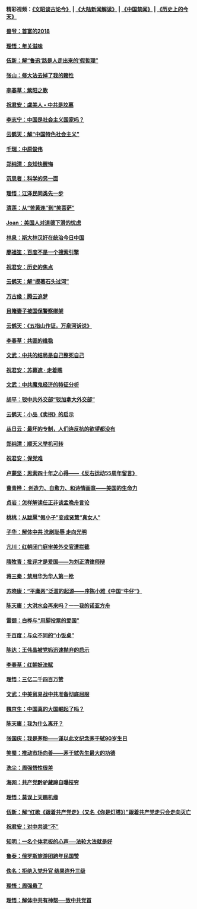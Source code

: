 #### 精彩视频：[《文昭谈古论今》](https://github.com/gfw-breaker/wenzhao/blob/master/README.md?t=01250930) | [《大陆新闻解读》](https://github.com/gfw-breaker/ntdtv-comedy/blob/master/README.md?t=01250930) | [《中国禁闻》](https://github.com/gfw-breaker/ntdtv-news/blob/master/README.md?t=01250930) | [《历史上的今天》](https://github.com/gfw-breaker/today-in-history/blob/master/README.md?t=01250930) 

#### [兽爷：首富的2018](../pages/nsc993/n11000693.md?t=01250930) 

#### [理悟：年关滋味](../pages/nsc993/n10998847.md?t=01250930) 

#### [伍新：解“鲁迅‘路是人走出来的’假哲理”](../pages/nsc993/n10998777.md?t=01250930) 

#### [张山：修大法去掉了我的赌性](../pages/nsc993/n10997702.md?t=01250930) 

#### [李春草：紫阳之歌](../pages/nsc993/n10997679.md?t=01250930) 

#### [祝君安：虞美人 • 中共是坟墓](../pages/nsc993/n10996090.md?t=01250930) 

#### [李志宁：中国是社会主义国家吗？](../pages/nsc993/n10996097.md?t=01250930) 

#### [云鹤天：解“中国特色社会主义”](../pages/nsc993/n10996043.md?t=01250930) 

#### [千瑞：中原俊伟](../pages/nsc993/n10995401.md?t=01250930) 

#### [郑纯清：良知快醒悔](../pages/nsc993/n10995385.md?t=01250930) 

#### [沉思者：科学的另一面](../pages/nsc993/n10996074.md?t=01250930) 

#### [理悟：江泽民同类先一步](../pages/nsc993/n10995378.md?t=01250930) 

#### [清莲：从“苦黄连”到“笑菩萨”](../pages/nsc993/n10995466.md?t=01250930) 

#### [Joan：美国人对道德下滑的忧虑](../pages/nsc993/n10995424.md?t=01250930) 

#### [林泉：斯大林汉奸在统治今日中国](../pages/nsc993/n10995210.md?t=01250930) 

#### [廖祖笙：百度不是一个搜索引擎](../pages/nsc993/n10994961.md?t=01250930) 

#### [祝君安：历史的焦点](../pages/nsc993/n10994925.md?t=01250930) 

#### [云鹤天：解“摸著石头过河”](../pages/nsc993/n10993325.md?t=01250930) 

#### [万古缘：腾云追梦](../pages/nsc993/n10993120.md?t=01250930) 

#### [目睹妻子被国保警察绑架](../pages/nsc993/n10991525.md?t=01250930) 

#### [云鹤天：《五指山作证，万泉河诉说》](../pages/nsc993/n10991603.md?t=01250930) 

#### [李春草：共匪的维稳](../pages/nsc993/n10991348.md?t=01250930) 

#### [文武：中共的结局是自己整死自己](../pages/nsc993/n10989899.md?t=01250930) 

#### [祝君安：苏幕遮 · 走着瞧](../pages/nsc993/n10988901.md?t=01250930) 

#### [文武：中共魔鬼经济的特征分析](../pages/nsc993/n10987387.md?t=01250930) 

#### [胡平：驳中共外交部“驳加拿大外交部”](../pages/nsc993/n10987378.md?t=01250930) 

#### [云鹤天：小品《卖拐》的启示](../pages/nsc993/n10984392.md?t=01250930) 

#### [丛日云：最坏的专制，人们连反抗的欲望都没有](../pages/nsc993/n10984377.md?t=01250930) 

#### [郑纯清：顺天义举机可转](../pages/nsc993/n10984369.md?t=01250930) 

#### [祝君安：保党难](../pages/nsc993/n10984362.md?t=01250930) 

#### [卢蒙坚：思索四十年之心得——《反右运动55周年留言》](../pages/nsc993/n10984355.md?t=01250930) 

#### [曹青桦： 创造力、自愈力、和诗情画意——美国的生命力](../pages/nsc993/n10984216.md?t=01250930) 

#### [贞岩：怎样解读任正非谈孟晚舟言论](../pages/nsc993/n10984650.md?t=01250930) 

#### [桃桃：从跋扈“假小子”变成贤慧“真女人”](../pages/nsc993/n10984416.md?t=01250930) 

#### [子华：解体中共 洗刷耻辱 走向光明](../pages/nsc993/n10984019.md?t=01250930) 

#### [亢川：红朝闭门庭审美外交官遭拦截](../pages/nsc993/n10984050.md?t=01250930) 

#### [隋牧青：批评才是爱国——为刘正清律师辩](../pages/nsc993/n10983057.md?t=01250930) 

#### [蒋三秦：禁用华为华人第一枪](../pages/nsc993/n10982973.md?t=01250930) 

#### [苏晓康：“平庸恶”泛滥的起源——序陈小雅《中国“牛仔”》](../pages/nsc993/n10982008.md?t=01250930) 

#### [陈天庸：大洪水会再来吗？一一我的诺亚方舟](../pages/nsc993/n10981086.md?t=01250930) 

#### [雷颐：白桦与“用脚投票的爱国”](../pages/nsc993/n10981048.md?t=01250930) 

#### [千百度：与众不同的“小饭桌”](../pages/nsc993/n10978639.md?t=01250930) 

#### [陈达：王伟晶被党妈迅速抛弃的启示](../pages/nsc993/n10976450.md?t=01250930) 

#### [李春草：红朝妖法赋](../pages/nsc993/n10976387.md?t=01250930) 

#### [理悟：三亿二千四百万赞](../pages/nsc993/n10975966.md?t=01250930) 

#### [文武：中美贸易战中共准备彻底屈服](../pages/nsc993/n10974571.md?t=01250930) 

#### [魏京生：中国真的大国崛起了吗？](../pages/nsc993/n10974530.md?t=01250930) 

#### [陈天庸：我为什么离开？](../pages/nsc993/n10974493.md?t=01250930) 

#### [张国庆：我是茅粉——谨以此文纪念茅于轼90岁生日](../pages/nsc993/n10974477.md?t=01250930) 

#### [笑蜀：推动市场向善——茅于轼先生最大的功德](../pages/nsc993/n10974451.md?t=01250930) 

#### [洗尘：周强悟性很差](../pages/nsc993/n10973701.md?t=01250930) 

#### [海网：共产党黔驴藏蹄自曝技穷](../pages/nsc993/n10969562.md?t=01250930) 

#### [理悟：莫误上天赐机缘](../pages/nsc993/n10969514.md?t=01250930) 

#### [伍新：解“红歌《跟着共产党走》（又名《你是灯塔》）”跟着共产党走只会走向灭亡](../pages/nsc993/n10969074.md?t=01250930) 

#### [祝君安：对中共说“不”](../pages/nsc993/n10968464.md?t=01250930) 

#### [知明：一名个体老板的心声──法轮大法就是好](../pages/nsc993/n10967473.md?t=01250930) 

#### [鲁泰：俄罗斯旅游团跨年民国赞](../pages/nsc993/n10967035.md?t=01250930) 

#### [佚名：拒绝入党升官  结果连升三级](../pages/nsc993/n10965069.md?t=01250930) 

#### [理悟：周强悬了](../pages/nsc993/n10965044.md?t=01250930) 

#### [理悟：解体中共有神帮──致中共党首](../pages/nsc993/n10963824.md?t=01250930) 

